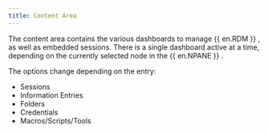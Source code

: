 ```yaml
---
title: Content Area
---
```

The content area contains the various dashboards to manage {{ en.RDM }} , as well as embedded sessions. There is a single dashboard active at a time, depending on the currently selected node in the {{ en.NPANE }} .  

The options change depending on the entry:  

* Sessions 
* Information Entries 
* Folders 
* Credentials 
* Macros/Scripts/Tools 
